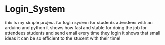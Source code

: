 # Login_System
this is my simple project for login system for students attendees with an arduino and python it shows how fast and stable for doing the job for attendees students and send email every time they login it shows that small ideas it can be so efficient to the student with their time!

